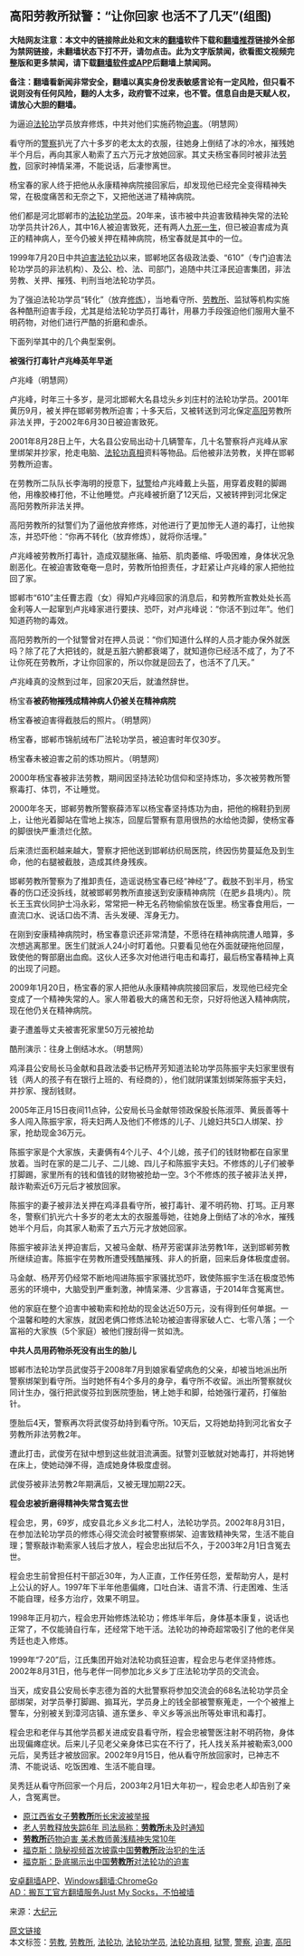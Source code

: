  <h2>高阳劳教所狱警：“让你回家 也活不了几天”(组图)</h2> <p class="notice"><b>大陆网友注意：本文中的链接除此处和文末的<a href="https://github.com/bannedbook/fanqiang" >翻墙</a>软件下载和<a href="https://github.com/killgcd/justmysocks/blob/master/README.md">翻墙推荐</a>链接外全部为禁网链接，未翻墙状态下打不开，请勿点击。此为文字版禁闻，欲看图文视频完整版和更多禁闻，请下载<a href="https://github.com/bannedbook/fanqiang">翻墙软件或APP</a>后翻墙上禁闻网。</p><p>备注：翻墙看新闻非常安全，翻墙以真实身份发表敏感言论有一定风险，但只看不说则没有任何风险，翻的人太多，政府管不过来，也不管。信息自由是天赋人权，请放心大胆的翻墙。</b></p>  <div class="entry"> <p id="conimg">为逼迫<a href="https://www.bannedbook.org/bnews/tag/%e6%b3%95%e8%bd%ae%e5%8a%9f/" class="st_tag internal_tag" rel="tag" title="标签 法轮功 下的日志">法轮功</a>学员放弃修炼，中共对他们实施药物<a href="https://www.bannedbook.org/bnews/tag/%e8%bf%ab%e5%ae%b3/" class="st_tag internal_tag" rel="tag" title="标签 迫害 下的日志">迫害</a>。（明慧网）</p> <p>看守所的<a href="https://www.bannedbook.org/bnews/tag/%e8%ad%a6%e5%af%9f/" class="st_tag internal_tag" rel="tag" title="标签 警察 下的日志">警察</a>扒光了六十多岁的老太太的衣服，往她身上倒结了冰的冷水，摧残她半个月后，再向其家人勒索了五六万元才放她回家。其丈夫杨宝春同时被非法<a href="https://www.bannedbook.org/bnews/tag/%E5%8A%B3%E6%95%99/" class="st_tag internal_tag" rel="tag" title="标签 劳教 下的日志">劳教</a>，回家时神情呆滞，不能说话，后凄惨离世。</p> <p>杨宝春的家人终于把他从永康精神病院接回家后，却发现他已经完全变得精神失常，在极度痛苦和无奈之下，又把他送进了精神病院。</p> <p>他们都是河北邯郸市的<a href="https://www.bannedbook.org/bnews/tag/%e6%b3%95%e8%bd%ae%e5%8a%9f%e5%ad%a6%e5%91%98/" class="st_tag internal_tag" rel="tag" title="标签 法轮功学员 下的日志">法轮功学员</a>。20年来，该市被中共迫害致精神失常的法轮功学员共计26人，其中16人被迫害致死，还有两人<span class='wp_keywordlink'><a href="https://www.bannedbook.org/forum2/topic24.html" title="九死一生——我的“右派”历程  作者：代煌" target="_blank">九死一生</a></span>，但已被迫害成为真正的精神病人，至今仍被关押在精神病院，杨宝春就是其中的一位。</p> <p>1999年7月20日中共<span class='wp_keywordlink'><a href="https://www.bannedbook.org/forum11/topic278.html" title="评江泽民与中共相互利用迫害法轮功" target="_blank">迫害法轮功</a></span>以来，邯郸地区各级政法委、“610”（专门迫害法轮功学员的非法机构）、及公、检、法、司部门，追随中共江泽民迫害集团，非法劳教、关押、摧残、判刑当地法轮功学员。</p> <p>为了强迫法轮功学员“转化”（放弃<span class='wp_keywordlink'><a href="https://www.qi-gong.me/" title="气功修炼网" target="_blank">修炼</a></span>），当地看守所、<a href="https://www.bannedbook.org/bnews/tag/%e5%8a%b3%e6%95%99%e6%89%80/" class="st_tag internal_tag" rel="tag" title="标签 劳教所 下的日志">劳教所</a>、监狱等机构实施各种酷刑迫害手段，尤其是给法轮功学员打毒针，用暴力手段强迫他们服用大量不明药物，对他们进行严酷的折磨和虐杀。</p> <p>下面列举其中的几个典型案例。</p> <p><strong>被强行打毒针卢兆峰英年早逝</strong></p> <p>卢兆峰（明慧网）</p> <p>卢兆峰，时年三十多岁，是河北邯郸大名县埝头乡刘庄村的法轮功学员。2001年黄历9月，被关押在邯郸劳教所迫害；十多天后，又被转送到河北保定<a href="https://www.bannedbook.org/bnews/tag/%E9%AB%98%E9%98%B3/" class="st_tag internal_tag" rel="tag" title="标签 高阳 下的日志">高阳</a>劳教所非法关押，于2002年6月30日被迫害致死。</p> <p>2001年8月28日上午，大名县公安局出动十几辆警车，几十名警察将卢兆峰从家里绑架并抄家，抢走电脑、<a href="https://www.bannedbook.org/bnews/tag/%e6%b3%95%e8%bd%ae%e5%8a%9f%e7%9c%9f%e7%9b%b8/" class="st_tag internal_tag" rel="tag" title="标签 法轮功真相 下的日志">法轮功真相</a>资料等物品。后他被非法劳教，关押在邯郸劳教所迫害。</p> <p>在劳教所二队队长李海明的授意下，<a href="https://www.bannedbook.org/bnews/tag/%E7%8B%B1%E8%AD%A6/" class="st_tag internal_tag" rel="tag" title="标签 狱警 下的日志">狱警</a>给卢兆峰戴上头盔，用穿着皮鞋的脚踢他，用橡胶棒打他，不让他睡觉。卢兆峰被折磨了12天后，又被转押到河北保定高阳劳教所非法关押。</p>  <p>高阳劳教所的狱警们为了逼他放弃修炼，对他进行了更加惨无人道的毒打，让他挨冻，并恐吓他：“你再不转化（放弃修炼），就将你活埋。”</p> <p>卢兆峰被劳教所打毒针，造成双腿胀痛、抽筋、肌肉萎缩、呼吸困难，身体状况急剧恶化。在被迫害致奄奄一息时，劳教所怕担责任，才赶紧让卢兆峰的家人把他拉回了家。</p> <p>邯郸市“610”主任曹志霞（女）得知卢兆峰回家的消息后，和劳教所宣教处处长高金利等人一起窜到卢兆峰家进行要挟、恐吓，对卢兆峰说：“你活不到过年”。他们知道药物的毒效。</p> <p>高阳劳教所的一个狱警曾对在押人员说：“你们知道什么样的人员才能办保外就医吗？除了花了大把钱的，就是五脏六腑都衰竭了，就知道你已经活不成了，为了不让你死在劳教所，才让你回家的，所以你就是回去了，也活不了几天。”</p> <p>卢兆峰真的没熬到过年，回家20天后，就溘然辞世。</p> <p>杨宝春<strong>被药物摧残成精神病人仍被关在精神病院</strong></p> <p>杨宝春被迫害得截肢后的照片。（明慧网）</p> <p>杨宝春，邯郸市锦航绒布厂法轮功学员，被迫害时年仅30岁。</p> <p>杨宝春未被迫害之前的炼功照片。（明慧网）</p> <p>2000年杨宝春被非法劳教，期间因坚持法轮功信仰和坚持炼功，多次被劳教所警察毒打、体罚，不让睡觉。</p> <p>2000年冬天，邯郸劳教所警察薛沛军以杨宝春坚持炼功为由，把他的棉鞋扔到房上，让他光着脚站在雪地上挨冻，回屋后警察有意用很热的水给他烫脚，使杨宝春的脚很快严重溃烂化脓。</p> <p>后来溃烂面积越来越大，警察才把他送到邯郸纺织局医院，终因伤势蔓延危及到生命，他的右腿被截肢，造成其终身残疾。</p>  <p>邯郸劳教所警察为了推卸责任，造谣说杨宝春已经“神经”了。截肢不到半月，杨宝春的伤口还没拆线，就被邯郸劳教所直接送到安康精神病院（在肥乡县境内）。院长王玉宾伙同护士冯永彩，常常把一种无名药物偷偷放在饭里。杨宝春食用后，一直流口水、说话口齿不清、舌头发硬、浑身无力。</p> <p>在刚到安康精神病院时，杨宝春意识还非常清楚，不愿待在精神病院遭人暗算，多次想逃离那里。医生们就派人24小时盯着他。只要看见他在外面就硬拖他回屋，致使他的臀部磨出血痂。这伙人还多次对他进行电击和毒打，最后杨宝春精神上真的出现了问题。</p> <p>2009年1月20日，杨宝春的家人把他从永康精神病院接回家后，发现他已经完全变成了一个精神失常的人。家人带着极大的痛苦和无奈，只好将他送入精神病院，现在他仍关在精神病院。</p> <p>妻子遭羞辱丈夫被害死家里50万元被抢劫</p> <p>酷刑演示：往身上倒结冰水。（明慧网）</p> <p>鸡泽县公安局长马金献和县政法委书记杨芹芳知道法轮功学员陈振宇夫妇家里很有钱（两人的孩子有在银行上班的、有经商的），他们就阴谋策划绑架陈振宇夫妇，并抄家、搜刮钱财。</p> <p>2005年正月15日夜间11点钟，公安局长马金献带领政保股长陈淑萍、黄辰善等十多人闯入陈振宇家，将夫妇两人及他们不修炼的儿子、儿媳妇共5口人绑架、抄家，抢劫现金36万元。</p> <p>陈振宇家是个大家族，夫妻俩有4个儿子、4个儿媳，孩子们的钱财物都在自家里放着。当时在家的是二儿子、二儿媳、四儿子和陈振宇夫妇。不修炼的儿子们被拳打脚踢，家里所有的钱和值钱的财物被抢劫一空。3个不修炼的孩子被非法关押，敲诈勒索近6万元后才被放回家。</p> <p>陈振宇的妻子被非法关押在鸡泽县看守所，被打毒针、灌不明药物、打骂。正月寒冬，警察们扒光六十多岁的老太太的衣服羞辱她，往她身上倒结了冰的冷水，摧残她半个月后，向其家人勒索了五六万元才放她回家。</p> <p>陈振宇被非法关押迫害后，又被马金献、杨芹芳密谋非法劳教1年，送到邯郸劳教所继续迫害。陈振宇在劳教所遭受残酷摧残、非人的折磨，回来后身体极度虚弱。</p> <p>马金献、杨芹芳仍经常不断地闯进陈振宇家骚扰恐吓，致使陈振宇生活在极度恐怖恶劣的环境中，大脑受到严重刺激，神情呆滞、少言寡语，于2014年含冤离世。</p> <p>他的家庭在整个迫害中被勒索和抢劫的现金达近50万元，没有得到任何单据。一个温馨和睦的大家族，就因老俩口修炼法轮功被迫害得家破人亡、七零八落；一个富裕的大家族（5个家庭）被他们搜刮得一贫如洗。</p>  <p><strong>中共人员用药物杀死没有出生的胎儿</strong></p> <p>邯郸市法轮功学员武俊芬于2008年7月到娘家看望病危的父亲，却被当地派出所警察绑架到看守所。当时她怀有4个多月的身孕，看守所不收留。派出所警察就伙同计生办，强行把武俊芬拉到医院堕胎，铐上她手和脚，给她强行灌药，打催胎针。</p> <p>堕胎后4天，警察再次将武俊芬劫持到看守所。10天后，又将她劫持到河北省女子劳教所非法劳教2年。</p> <p>遭此打击，武俊芳在狱中想到这些就泪流满面。狱警刘亚敏就对她毒打，并将她铐在床上，使她动弹不得，造成她身体极度虚弱。</p> <p>武俊芬被非法劳教2年期满后，又被无理加期22天。</p> <p><strong>程会忠被折磨得精神失常含冤去世</strong></p> <p>程会忠，男，69岁，成安县北乡义乡北二村人，法轮功学员。2002年8月31日，在参加法轮功学员的修炼心得交流会时被警察绑架、迫害致精神失常，生活不能自理；警察敲诈勒索家人钱后才放人，程会忠出狱后不久，于2003年2月1日含冤去世。</p> <p>程会忠生前曾担任村干部近30年，为人正直，工作任劳任怨，爱帮助穷人，是村上公认的好人。1997年下半年他患偏瘫，口吐白沫、语言不清、行走困难、生活不能自理，经多方治疗，效果不明显。</p> <p>1998年正月初六，程会忠开始修炼法轮功；修炼半年后，身体基本康复，说话也正常了，不仅能骑自行车，还经常下地干活。法轮功的神奇超常吸引了他的老伴吴秀廷也走入修炼。</p> <p>1999年“7·20”后，江氏集团开始对法轮功疯狂迫害，程会忠与老伴坚持修炼。2002年8月31日，他与老伴一同参加北乡义乡丁庄法轮功学员的交流会。</p> <p>当天，成安县公安局长李志德为首的大批警察将参加交流会的68名法轮功学员全部绑架，对学员拳打脚踢、搧耳光，学员身上的钱全部被警察蒐走，一个个被推上警车，分别被关到漳河店镇、道东堡乡、辛义乡等派出所等处审讯和毒打。</p> <p>程会忠和老伴与其他学员都关进成安县看守所，程会忠被警医注射不明药物，身体出现偏瘫症状。后来儿子见老父亲身体已实在不行了，托人找关系并被勒索3,000元后，吴秀廷才被放回家。2002年9月15日，他从看守所放回家时，已神志不清、不能说话、吃饭困难、生活不能自理。</p>  <p>吴秀廷从看守所回家一个月后，2003年2月1日大年初一，程会忠老人却告别了亲人，含冤离世。</p> <ul class='op-related-articles' title='相关阅读'> <li><a href='https://www.bannedbook.org/bnews/cbnews/20200311/1292132.html' target='_blank'>原江西省女子<b>劳教所</b>所长宋波被举报</a></li> <li><a href='https://www.bannedbook.org/bnews/baitai/20191112/1221662.html' target='_blank'>老人劳教释放失踪6年 司法局称：<b>劳教所</b>未及时通知</a></li> <li><a href='https://www.bannedbook.org/bnews/cnnews/20190712/1157114.html' target='_blank'><b>劳教所</b>药物迫害 美术教师黄浅精神失常10年</a></li> <li><a href='https://www.bannedbook.org/bnews/cbnews/20190523/1132284.html' target='_blank'>福克斯：隐秘视频首次披露中国<b>劳教所</b>政治犯的生活</a></li> <li><a href='https://www.bannedbook.org/bnews/ssgc/20190523/1132209.html' target='_blank'>福克斯：卧底揭示出中国<b>劳教所</b>对法轮功的迫害</a></li> </ul> <div class="texttj"> <a href="https://github.com/bannedbook/fanqiang/wiki/%E7%A6%81%E9%97%BB%E7%BD%91%E5%AE%89%E5%8D%93%E7%BF%BB%E5%A2%99%E6%96%B0%E9%97%BBAPP" target="_blank">安卓翻墙APP</a>、<a href="https://github.com/bannedbook/fanqiang/wiki/Chrome%E4%B8%80%E9%94%AE%E7%BF%BB%E5%A2%99%E5%8C%85" target="_blank">Windows翻墙:ChromeGo</a><br/> <a href="https://github.com/killgcd/justmysocks/blob/master/README.md" target="_blank">AD：搬瓦工官方翻墙服务Just My Socks，不怕被墙</a> </div><p> 来源：<span class='wp_keywordlink_affiliate'><a href="http://www.epochtimes.com/" title="大纪元" target="_blank">大纪元</a></span> </p><a name='sharetosocial'></a>         <div><a href='https://www.bannedbook.org/bnews/cbnews/20200603/1338785.html'>原文链接</a></div>  </div><!--END ENTRY--> <div class="postfooter"> <div>本文标签：<a href="https://www.bannedbook.org/bnews/tag/%E5%8A%B3%E6%95%99/" rel="tag">劳教</a>, <a href="https://www.bannedbook.org/bnews/tag/%e5%8a%b3%e6%95%99%e6%89%80/" rel="tag">劳教所</a>, <a href="https://www.bannedbook.org/bnews/tag/%e6%b3%95%e8%bd%ae%e5%8a%9f/" rel="tag">法轮功</a>, <a href="https://www.bannedbook.org/bnews/tag/%e6%b3%95%e8%bd%ae%e5%8a%9f%e5%ad%a6%e5%91%98/" rel="tag">法轮功学员</a>, <a href="https://www.bannedbook.org/bnews/tag/%e6%b3%95%e8%bd%ae%e5%8a%9f%e7%9c%9f%e7%9b%b8/" rel="tag">法轮功真相</a>, <a href="https://www.bannedbook.org/bnews/tag/%E7%8B%B1%E8%AD%A6/" rel="tag">狱警</a>, <a href="https://www.bannedbook.org/bnews/tag/%e8%ad%a6%e5%af%9f/" rel="tag">警察</a>, <a href="https://www.bannedbook.org/bnews/tag/%e8%bf%ab%e5%ae%b3/" rel="tag">迫害</a>, <a href="https://www.bannedbook.org/bnews/tag/%E9%AB%98%E9%98%B3/" rel="tag">高阳</a></div>  </div><!--END POSTFOOTER--> 
